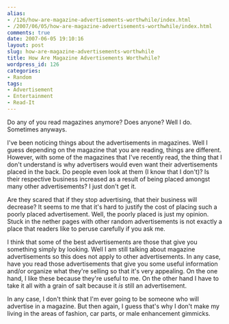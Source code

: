 ```yaml
---
alias:
- /126/how-are-magazine-advertisements-worthwhile/index.html
- /2007/06/05/how-are-magazine-advertisements-worthwhile/index.html
comments: true
date: 2007-06-05 19:10:16
layout: post
slug: how-are-magazine-advertisements-worthwhile
title: How Are Magazine Advertisements Worthwhile?
wordpress_id: 126
categories:
- Random
tags:
- Advertisement
- Entertainment
- Read-It
---
```


Do any of you read magazines anymore?  Does anyone?  Well I do.  Sometimes anyways.

I've been noticing things about the advertisements in magazines.  Well I guess depending on the magazine that you are reading, things are different.  However, with some of the magazines that I've recently read, the thing that I don't understand is why advertisers would even want their advertisements placed in the back.  Do people even look at them (I know that I don't)?  Is their respective business increased as a result of being placed amongst many other advertisements?  I just don't get it.

Are they scared that if they stop advertising, that their business will decrease?  It seems to me that it's hard to justify the cost of placing such a poorly placed advertisement.  Well, the poorly placed is just my opinion.  Stuck in the nether pages with other random advertisements is not exactly a place that readers like to peruse carefully if you ask me.

I think that some of the best advertisements are those that give you something simply by looking.  Well I am still talking about magazine advertisements so this does not apply to other advertisements.  In any case, have you read those advertisements that give you some useful information and/or organize what they're selling so that it's very appealing.  On the one hand, I like these because they're useful to me.  On the other hand I have to take it all with a grain of salt because it _is_ still an advertisement.

In any case, I don't think that I'm ever going to be someone who will advertise in a magazine.  But then again, I guess that's why I don't make my living in the areas of fashion, car parts, or male enhancement gimmicks.
